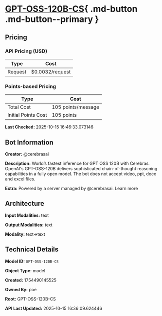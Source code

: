 # [GPT-OSS-120B-CS](https://poe.com/GPT-OSS-120B-CS){ .md-button .md-button--primary }

## Pricing

### API Pricing (USD)

| Type | Cost |
|------|------|
| Request | $0.0032/request |

### Points-based Pricing

| Type | Cost |
|------|------|
| Total Cost | 105 points/message |
| Initial Points Cost | 105 points |

**Last Checked:** 2025-10-15 16:46:33.073146


## Bot Information

**Creator:** @cerebrasai

**Description:** World’s fastest inference for GPT OSS 120B with Cerebras. OpenAI's GPT-OSS-120B delivers sophisticated chain-of-thought reasoning capabilities in a fully open model. The bot does not accept video, ppt, docx and excel files.

**Extra:** Powered by a server managed by @cerebrasai. Learn more


## Architecture

**Input Modalities:** text

**Output Modalities:** text

**Modality:** text->text


## Technical Details

**Model ID:** `GPT-OSS-120B-CS`

**Object Type:** model

**Created:** 1754490145525

**Owned By:** poe

**Root:** GPT-OSS-120B-CS

**API Last Updated:** 2025-10-15 16:36:09.624446
